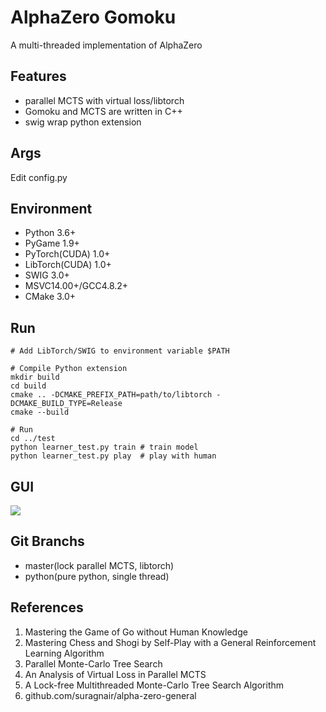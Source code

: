 # AlphaZero Gomoku
A multi-threaded implementation of AlphaZero

## Features
* parallel MCTS with virtual loss/libtorch
* Gomoku and MCTS are written in C++
* swig wrap python extension

## Args
Edit config.py

## Environment

* Python 3.6+
* PyGame 1.9+
* PyTorch(CUDA) 1.0+
* LibTorch(CUDA) 1.0+
* SWIG 3.0+
* MSVC14.00+/GCC4.8.2+
* CMake 3.0+

## Run
```
# Add LibTorch/SWIG to environment variable $PATH

# Compile Python extension
mkdir build
cd build
cmake .. -DCMAKE_PREFIX_PATH=path/to/libtorch -DCMAKE_BUILD_TYPE=Release
cmake --build

# Run
cd ../test
python learner_test.py train # train model
python learner_test.py play  # play with human
```

## GUI
![](https://github.com/hijkzzz/alpha-zero-gomoku/blob/master/assets/gomoku_gui.png)

## Git Branchs
* master(lock parallel MCTS, libtorch)
* python(pure python, single thread)

## References
1. Mastering the Game of Go without Human Knowledge
2. Mastering Chess and Shogi by Self-Play with a General Reinforcement Learning Algorithm
3. Parallel Monte-Carlo Tree Search
4. An Analysis of Virtual Loss in Parallel MCTS
5. A Lock-free Multithreaded Monte-Carlo Tree Search Algorithm
6. github.com/suragnair/alpha-zero-general
